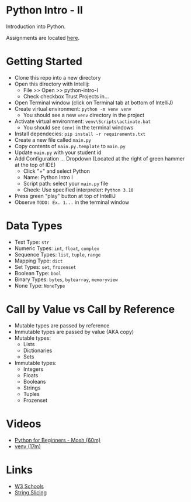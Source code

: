 # Python Intro - II
Introduction into Python.

Assignments are located [here](assignments.md).

# Getting Started
- Clone this repo into a new directory
- Open this directory with Intellij:
  - File >> Open >> python-intro-I
  - Check checkbox Trust Projects in...
- Open Terminal window (click on Terminal tab at bottom of IntelliJ)
- Create virtual environment: `python -m venv venv`
  - You should see a new `venv` directory in the project
- Activate virtual environment: `venv\Scripts\activate.bat`
  - You should see `(env)` in the terminal windows
- Install dependecies: `pip install -r requirements.txt`
- Create a new file called `main.py`
- Copy contents of `main.py.template` to `main.py`
- Update `main.py` with your student id
- Add Configuration ... Dropdown (Located at the right of green hammer at the top of IDE)
  - Click "+" and select Python
  - Name: Python Intro I
  - Script path: select your `main.py` file
  - Check: Use specified interpreter: `Python 3.10`
- Press green "play" button at top of IntelliJ 
- Observe `TODO: Ex. 1...` in the terminal window

# Data Types
- Text Type: `str`
- Numeric Types: `int`, `float`, `complex`
- Sequence Types:	`list`, `tuple`, `range`
- Mapping Type: `dict`
- Set Types: `set`, `frozenset`
- Boolean Type: `bool`
- Binary Types: `bytes`, `bytearray`, `memoryview`
- None Type: `NoneType`

# Call by Value vs Call by Reference
- Mutable types are passed by reference
- Immutable types are passed by value (AKA copy)
- Mutable types:
  - Lists
  - Dictionaries
  - Sets
- Immutable types:
  - Integers
  - Floats
  - Booleans
  - Strings
  - Tuples
  - Frozenset

# Videos
- [Python for Beginners - Mosh (60m)](https://youtu.be/kqtD5dpn9C8)
- [venv (17m)](https://youtu.be/APOPm01BVrk)

# Links
- [W3 Schools](https://www.w3schools.com/python/python_intro.asp)
- [String Slicing](https://www.digitalocean.com/community/tutorials/how-to-index-and-slice-strings-in-python-3)
